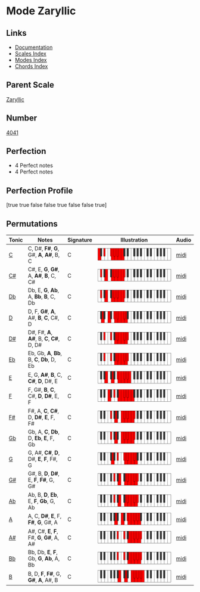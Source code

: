 # Mode Zaryllic

## Links

- [Documentation](index.md)
- [Scales Index](Scales.md)
- [Modes Index](Modes.md)
- [Chords Index](Chords.md)

## Parent Scale

[Zaryllic](ScaleZaryllic.md)

## Number

[4041](https://ianring.com/musictheory/scales/4041)

## Perfection

- 4 Perfect notes
- 4 Perfect notes

## Perfection Profile

[true true false false true false false true]

## Permutations

| Tonic | Notes | Signature | Illustration | Audio |
|-------|-------|-----------|--------------|-------|
| [C](ModeCNaturalZaryllic.md) | C, D#, **F#**, **G**, G#, **A**, **A#**, B, C | C | ![CNaturalZaryllic](ModeCNaturalZaryllic.png) | [midi](https://github.com/edipermadi/music/blob/main/docs/ModeCNaturalZaryllic.mid?raw=true) |
| [C#](ModeCSharpZaryllic.md) | C#, E, **G**, **G#**, A, **A#**, **B**, C, C# | C | ![CSharpZaryllic](ModeCSharpZaryllic.png) | [midi](https://github.com/edipermadi/music/blob/main/docs/ModeCSharpZaryllic.mid?raw=true) |
| [Db](ModeDFlatZaryllic.md) | Db, E, **G**, **Ab**, A, **Bb**, **B**, C, Db | C | ![DFlatZaryllic](ModeDFlatZaryllic.png) | [midi](https://github.com/edipermadi/music/blob/main/docs/ModeDFlatZaryllic.mid?raw=true) |
| [D](ModeDNaturalZaryllic.md) | D, F, **G#**, **A**, A#, **B**, **C**, C#, D | C | ![DNaturalZaryllic](ModeDNaturalZaryllic.png) | [midi](https://github.com/edipermadi/music/blob/main/docs/ModeDNaturalZaryllic.mid?raw=true) |
| [D#](ModeDSharpZaryllic.md) | D#, F#, **A**, **A#**, B, **C**, **C#**, D, D# | C | ![DSharpZaryllic](ModeDSharpZaryllic.png) | [midi](https://github.com/edipermadi/music/blob/main/docs/ModeDSharpZaryllic.mid?raw=true) |
| [Eb](ModeEFlatZaryllic.md) | Eb, Gb, **A**, **Bb**, B, **C**, **Db**, D, Eb | C | ![EFlatZaryllic](ModeEFlatZaryllic.png) | [midi](https://github.com/edipermadi/music/blob/main/docs/ModeEFlatZaryllic.mid?raw=true) |
| [E](ModeENaturalZaryllic.md) | E, G, **A#**, **B**, C, **C#**, **D**, D#, E | C | ![ENaturalZaryllic](ModeENaturalZaryllic.png) | [midi](https://github.com/edipermadi/music/blob/main/docs/ModeENaturalZaryllic.mid?raw=true) |
| [F](ModeFNaturalZaryllic.md) | F, G#, **B**, **C**, C#, **D**, **D#**, E, F | C | ![FNaturalZaryllic](ModeFNaturalZaryllic.png) | [midi](https://github.com/edipermadi/music/blob/main/docs/ModeFNaturalZaryllic.mid?raw=true) |
| [F#](ModeFSharpZaryllic.md) | F#, A, **C**, **C#**, D, **D#**, **E**, F, F# | C | ![FSharpZaryllic](ModeFSharpZaryllic.png) | [midi](https://github.com/edipermadi/music/blob/main/docs/ModeFSharpZaryllic.mid?raw=true) |
| [Gb](ModeGFlatZaryllic.md) | Gb, A, **C**, **Db**, D, **Eb**, **E**, F, Gb | C | ![GFlatZaryllic](ModeGFlatZaryllic.png) | [midi](https://github.com/edipermadi/music/blob/main/docs/ModeGFlatZaryllic.mid?raw=true) |
| [G](ModeGNaturalZaryllic.md) | G, A#, **C#**, **D**, D#, **E**, **F**, F#, G | C | ![GNaturalZaryllic](ModeGNaturalZaryllic.png) | [midi](https://github.com/edipermadi/music/blob/main/docs/ModeGNaturalZaryllic.mid?raw=true) |
| [G#](ModeGSharpZaryllic.md) | G#, B, **D**, **D#**, E, **F**, **F#**, G, G# | C | ![GSharpZaryllic](ModeGSharpZaryllic.png) | [midi](https://github.com/edipermadi/music/blob/main/docs/ModeGSharpZaryllic.mid?raw=true) |
| [Ab](ModeAFlatZaryllic.md) | Ab, B, **D**, **Eb**, E, **F**, **Gb**, G, Ab | C | ![AFlatZaryllic](ModeAFlatZaryllic.png) | [midi](https://github.com/edipermadi/music/blob/main/docs/ModeAFlatZaryllic.mid?raw=true) |
| [A](ModeANaturalZaryllic.md) | A, C, **D#**, **E**, F, **F#**, **G**, G#, A | C | ![ANaturalZaryllic](ModeANaturalZaryllic.png) | [midi](https://github.com/edipermadi/music/blob/main/docs/ModeANaturalZaryllic.mid?raw=true) |
| [A#](ModeASharpZaryllic.md) | A#, C#, **E**, **F**, F#, **G**, **G#**, A, A# | C | ![ASharpZaryllic](ModeASharpZaryllic.png) | [midi](https://github.com/edipermadi/music/blob/main/docs/ModeASharpZaryllic.mid?raw=true) |
| [Bb](ModeBFlatZaryllic.md) | Bb, Db, **E**, **F**, Gb, **G**, **Ab**, A, Bb | C | ![BFlatZaryllic](ModeBFlatZaryllic.png) | [midi](https://github.com/edipermadi/music/blob/main/docs/ModeBFlatZaryllic.mid?raw=true) |
| [B](ModeBNaturalZaryllic.md) | B, D, **F**, **F#**, G, **G#**, **A**, A#, B | C | ![BNaturalZaryllic](ModeBNaturalZaryllic.png) | [midi](https://github.com/edipermadi/music/blob/main/docs/ModeBNaturalZaryllic.mid?raw=true) |
